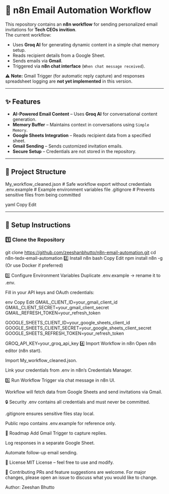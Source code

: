 # 📧 n8n Email Automation Workflow

This repository contains an **n8n workflow** for sending personalized email invitations for **Tech CEOs invition**.  
The current workflow:
- Uses **Groq AI** for generating dynamic content in a simple chat memory setup.
- Reads recipient details from a Google Sheet.
- Sends emails via **Gmail**.
- Triggered via **n8n chat interface** (`When chat message received`).

⚠ **Note:** Gmail Trigger (for automatic reply capture) and responses spreadsheet logging are **not yet implemented** in this version.

---

## ✨ Features
- **AI-Powered Email Content** – Uses **Groq AI** for conversational content generation.
- **Memory Buffer** – Maintains context in conversations using `Simple Memory`.
- **Google Sheets Integration** – Reads recipient data from a specified sheet.
- **Gmail Sending** – Sends customized invitation emails.
- **Secure Setup** – Credentials are not stored in the repository.

---

## 📂 Project Structure
My_workflow_cleaned.json # Safe workflow export without credentials
.env.example # Example environment variables file
.gitignore # Prevents sensitive files from being committed

yaml
Copy
Edit

---

## 🚀 Setup Instructions

### 1️⃣ Clone the Repository

git clone https://github.com/zeeshanbhutto/n8n-email-automation.git
cd n8n-tedx-email-automation
2️⃣ Install n8n
bash
Copy
Edit
npm install n8n -g
(Or use Docker if preferred)

3️⃣ Configure Environment Variables
Duplicate .env.example → rename it to .env.

Fill in your API keys and OAuth credentials:

env
Copy
Edit
GMAIL_CLIENT_ID=your_gmail_client_id
GMAIL_CLIENT_SECRET=your_gmail_client_secret
GMAIL_REFRESH_TOKEN=your_refresh_token

GOOGLE_SHEETS_CLIENT_ID=your_google_sheets_client_id
GOOGLE_SHEETS_CLIENT_SECRET=your_google_sheets_client_secret
GOOGLE_SHEETS_REFRESH_TOKEN=your_refresh_token

GROQ_API_KEY=your_groq_api_key
4️⃣ Import Workflow in n8n
Open n8n editor (n8n start).

Import My_workflow_cleaned.json.

Link your credentials from .env in n8n’s Credentials Manager.

5️⃣ Run Workflow
Trigger via chat message in n8n UI.

Workflow will fetch data from Google Sheets and send invitations via Gmail.

🔒 Security
.env contains all credentials and must never be committed.

.gitignore ensures sensitive files stay local.

Public repo contains .env.example for reference only.

📌 Roadmap
 Add Gmail Trigger to capture replies.

 Log responses in a separate Google Sheet.

 Automate follow-up email sending.

📜 License
MIT License – feel free to use and modify.

🤝 Contributing
PRs and feature suggestions are welcome.
For major changes, please open an issue to discuss what you would like to change.

Author: Zeeshan Bhutto
